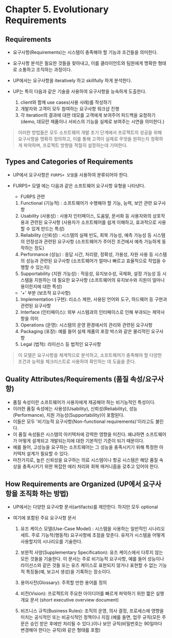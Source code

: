 # Chapter 5. Evolutionary Requirements

## Requirements

- 요구사항(Requirements)는 시스템이 충족해야 할 기능과 조건들을 의미한다.
- 요구사항 분석은 필요한 것들을 찾아내고, 이를 클라이언트와 팀원에게 명확한 형태로 소통하고 조직하는 과정이다.
- UP에서는 요구사항을 iteratively 하고 skillfully 하게 분석한다.

- UP는 특히 다음과 같은 기술을 사용하여 요구사항을 능숙하게 도출한다.
  1. client와 함께 use cases(사용 사례)를 작성하기
  2. 개발자와 고객이 모두 참여하는 요구사항 워크샵 진행
  3. 각 iteration의 결과에 대한 데모를 고객에게 보여주어 피드백을 요청하기 (demo, 데모란 제품이나 서비스의 기능을 실제로 보여주는 시연을 의미한다.)

> 이러한 방법들은 모두 소프트웨어 개발 초기 단계에서 프로젝트의 성공을 위해 요구사항을 명확히 정의하고, 이를 통해
> 고객이 실제로 무엇을 원하는지 정확하게 파악하며, 프로젝트 방향을 적절히 설정하는데 기여한다.

## Types and Categories of Requirements

- UP에서 요구사항은 `FURPS+ 모델`을 사용하여 분류되어야 한다.
- FURPS+ 모델 에는 다음과 같은 소프트웨어 요구사항 유형을 나타낸다.

  - FURPS 관련
  1. Functional (기능적) : 소프트웨어가 수행해야 할 기능, 능력, 보안 관련 요구사항
  2. Usability (사용성) : 사용자 인터페이스, 도움말, 문서화 등 사용자와의 상호작용과 관련된 요구사항 (사용자가 소프트웨어를 쉽게 이해하고, 효과적으로 사용할 수 있게 만드는 특성)
  3. Reliability (신뢰성) : 시스템의 실패 빈도, 회복 가능성, 예측 가능성 등 시스템의 안정성과 관련된 요구사항 (소프트웨어가 주어진 조건에서 예측 가능하게 동작하는 정도)
  4. Performance (성능) : 응답 시간, 처리량, 정확성, 가용성, 자원 사용 등 시스템의 성능과 관련된 요구사항 (소프트웨어가 얼마나 빠르고 효율적으로 작업을 수행할 수 있는지)
  5. Supportability (지원 가능성) : 적응성, 유지보수성, 국제화, 설정 가능성 등 시스템을 지원하는 데 필요한 요구사항 (소프트웨어의 유지보수와 지원이 얼마나 용이한지에 대한 특성)

  - '+' 부분 (보조적 요구사항)
  1. Implementation (구현): 리소스 제한, 사용된 언어와 도구, 하드웨어 등 구현과 관련된 요구사항
  2. Interface (인터페이스): 외부 시스템과의 인터페이스로 인해 부과되는 제약사항을 의미
  3. Operations (운영): 시스템의 운영 환경에서의 관리와 관련된 요구사항
  4. Packaging (포장): 예를 들어 실제 제품의 포장 박스와 같은 물리적인 요구사항
  5. Legal (법적): 라이선스 등 법적인 요구사항

> 이 모델은 요구사항을 체계적으로 분석하고, 소프트웨어가 충족해야 할 다양한 조건과 능력을 체크리스트로 사용하여 확인하는 데 도움을 준다.

## Quality Attributes/Requirements (품질 속성/요구사항)

- 품질 속성이란 소프트웨어가 사용자에게 제공해야 하는 비기능적인 특성이다.
- 이러한 품질 속성에는 사용성(Usability), 신뢰성(Reliability), 성능(Performance), 지원 가능성(Supportability)이 포함된다.
- 이들은 모두 '비기능적 요구사항(Non-functional requirements)'이라고도 불린다.
- 이 품질 속성들은 시스템의 아키텍처에 강력한 영향을 미친다. 왜냐하면 소프트웨어가 어떻게 설계되고 개발되는지에 대한 기본적인 기준이 되기 때문이다.
- 예를 들어, 고성능을 요구하는 소프트웨어는 그 성능을 충족시키기 위해 특정한 아키텍처 설계가 필요할 수 있다.
- 마찬가지로, 높은 신뢰성을 요구하는 의료 시스템이나 항공 시스템은 해당 품질 속상을 충족시키기 위한 복잡한 에러 처리와 회복 매커니즘을 갖추고 있어야 한다.


## How Requirements are Organized (UP에서 요구사항을 조직화 하는 방법)

- UP에서는 다양한 요구사항 문서(artifacts)를 제안한다. 하지만 모두 optional
- 여기에 포함된 주요 요구사항 문서

  1. 유즈 케이스 모델(Use-Case Model) : 시스템을 사용하는 일반적인 시나리오 세트. 주로 기능적(행동적) 요구사항에 초점을 맞춘다. 유저가 시스템을 어떻게 사용할지의 시나리오를 기술한다.

  2. 보완적 사양(Supplementary Specification): 유즈 케이스에서 다루지 않는 모든 것들을 기술한다. 이 문서는 주로 비기능적 요구사항, 예를 들어 성능이나 라이선스와 같은 것들 또는 유즈 케이스로 표현되지 않거나 표현할 수 없는 기능적 특징들(예, 보고서 생성)을 기록하는 장소이다. 

  3. 용어사전(Glossary): 주목할 만한 용어를 정의

  4. 비전(Vision): 프로젝트의 주요한 아이디어를 빠르게 파악하기 위한 짧은 실행 개요 문서 (short executive overview document)

  5. 비즈니스 규칙(Business Rules): 조직의 운영, 의사 결정, 프로세스에 영향을 미치는 공식적인 또는 비공식적인 정책이나 지침 (예를 들면, 업무 규칙(모든 주문은 승인 받은 후에만 처리될 수 있다.)이나 보안 규칙(비밀번호는 90일마다 변경해야 한다는 규칙)와 같은 형태를 포함)



